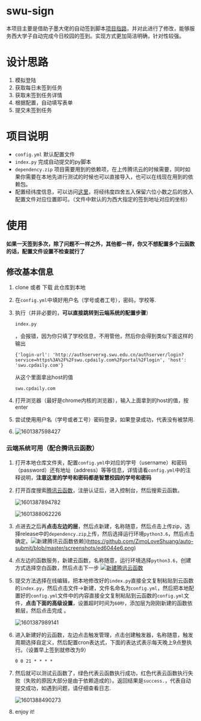 # swu-sign

本项目主要是借助子墨大佬的自动签到脚本[项目指路](https://github.com/ZimoLoveShuang/auto-submit)，并对此进行了修改，能够服务西大学子自动完成今日校园的签到。实现方式更加简洁明确，针对性较强。

# 设计思路

1. 模拟登陆
2. 获取每日未签到任务
3. 获取未签到任务详情
4. 根据配置，自动填写表单
5. 提交未签到任务

# 项目说明

- `config.yml` 默认配置文件
- `index.py` 完成自动提交的py脚本
- `dependency.zip` 项目需要用到的依赖项，在上传腾讯云的时候需要，同时如果你需要在本地先进行测试的时候也可以直接导入，也可以在线现在用到的依赖包。
- 配置经纬度信息，可以访问[这里](http://zuobiao.ay800.com/s/27/index.php)，将经纬度四舍五入保留六位小数之后的放入配置文件对应位置即可。（文件中默认的为西大指定的签到地址对应的坐标）



# 使用

#### 如果一天签到多次，除了问题不一样之外，其他都一样，你又不想配置多个云函数的话，配置文件设置不检查就行了

## 修改基本信息

1. clone 或者 下载 此仓库到本地

2. 在`config.yml`中填好用户名（学号或者工号），密码，学校等.

3. 执行（并非必要的，**可以直接跳转到云端系统的配置步骤**）

   ```
   index.py
   ```

   ，会报错，因为你只填了学校信息，不用管他，然后你会得到类似下面这样的输出

   ```
   {'login-url': 'http://authserverxg.swu.edu.cn/authserver/login?service=https%3A%2F%2Fswu.cpdaily.com%2Fportal%2Flogin', 'host': 'swu.cpdaily.com'}
   ```

   从这个里面拿出host的值

   ```
   swu.cpdaily.com
   ```

4. 打开浏览器（最好是chrome内核的浏览器），输入上面拿到的host的值，按enter

5. 尝试使用用户名（学号或者工号）密码登录，如果登录成功，代表没有被禁用.

6. ![1601387598427](C:\Users\1111\AppData\Roaming\Typora\typora-user-images\1601387598427.png)

### 云端系统可用（配合腾讯云函数）

1. 打开本地仓库文件夹，配置`config.yml`中对应的学号（username）和密码（password）还有地址（address）等等信息，详情请看`config.yml`中的注释说明，**注意这里的学号和密码都是智慧校园的学号和密码**

2. 打开百度搜索[腾讯云函数](https://console.cloud.tencent.com/scf/index?rid=1)，注册认证后，进入控制台，然后搜索云函数。

   ![1601387894782](C:\Users\1111\AppData\Roaming\Typora\typora-user-images\1601387894782.png)

   ![1601388062226](C:\Users\1111\AppData\Roaming\Typora\typora-user-images\1601388062226.png)

3. 点进去之后再**点击左边的层**，然后点新建，名称随意，然后点击上传zip，选择release中的`dependency.zip`上传，然后选择运行环境`python3.6`，然后点击确定。![新建腾讯云函数依赖](https://github.com/ZimoLoveShuang/auto-submit/raw/master/screenshots/ed6044e6.png)](https://github.com/ZimoLoveShuang/auto-submit/blob/master/screenshots/ed6044e6.png)

4. 点左边的函数服务，新建云函数，名称随意，运行环境选择`python3.6`，创建方式选择空白函数，然后点击下一步 [![新建腾讯云函数](https://github.com/ZimoLoveShuang/auto-submit/raw/master/screenshots/a971478e.png)](https://github.com/ZimoLoveShuang/auto-submit/blob/master/screenshots/a971478e.png)

5. 提交方法选择在线编辑，把本地修改好的`index.py`直接全文复制粘贴到云函数的`index.py`，然后点击文件->新建，文件名命名为`config.yml`，然后把本地配置好的`config.yml`文件中的内容直接全文复制粘贴到云函数的`config.yml`文件，**点击下面的高级设置**，设置超时时间为`60秒`，添加层为刚刚新建的函数依赖层，然后点击完成 。

   ![1601387989141](C:\Users\1111\AppData\Roaming\Typora\typora-user-images\1601387989141.png)

6. 进入新建好的云函数，左边点击触发管理，点击创建触发器，名称随意，触发周期选择自定义，然后配置cron表达式，下面的表达式表示每天晚上9点整执行。（设置早上签到就修改为9）

   ```
   0 0 21 * * * *
   ```

7. 然后就可以测试云函数了，绿色代表云函数执行成功，红色代表云函数执行失败（失败的原因大部分是由于依赖造成的）。返回结果是`success.`，代表自动提交成功，如遇到问题，请仔细查看日志.

   ![1601388490273](C:\Users\1111\AppData\Roaming\Typora\typora-user-images\1601388490273.png)

8. enjoy it!